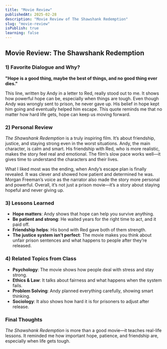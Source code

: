```yaml
---
title: "Movie Review"
publishedAt: 2025-02-28
description: "Movie Review of The Shawshank Redemption"
slug: "movie-review"
isPublish: true
learning: false
---
```


## Movie Review: The Shawshank Redemption

### 1) Favorite Dialogue and Why?

<span className = "custom-highlight">**"Hope is a good thing, maybe the best of things, and no good thing ever dies."**</span>

This line, written by Andy in a letter to Red, really stood out to me. It shows how powerful hope can be, especially when things are tough. Even though Andy was wrongly sent to prison, he never gave up. His belief in hope kept him going and eventually helped him escape. This quote reminds me that no matter how hard life gets, hope can keep us moving forward.


### 2) Personal Review

*The Shawshank Redemption* is a truly inspiring film. It’s about friendship, justice, and staying strong even in the worst situations. Andy, the main character, is calm and smart. His friendship with Red, who is more realistic, makes the story feel real and emotional. The film’s slow pace works well—it gives time to understand the characters and their lives.

What I liked most was the ending, when Andy’s escape plan is finally revealed. It was clever and showed how patient and determined he was. Morgan Freeman’s voice as the narrator also made the story more personal and powerful. Overall, it’s not just a prison movie—it’s a story about staying hopeful and never giving up.


### 3) Lessons Learned

- <span className = "custom-highlight2">**Hope matters**</span>: Andy shows that hope can help you survive anything.
- **Be patient and strong**: He waited years for the right time to act, and it paid off.
- **Friendship helps**: His bond with Red gave both of them strength.
- <span className = "custom-highlight2">**The justice system isn’t perfect**</span>: The movie makes you think about unfair prison sentences and what happens to people after they’re released.

### 4) Related Topics from Class

- **Psychology**: The movie shows how people deal with stress and stay strong.
- **Ethics & Law**: It talks about fairness and what happens when the system fails.
- **Problem Solving**: Andy planned everything carefully, showing smart thinking.
- **Sociology**: It also shows how hard it is for prisoners to adjust after release.


### Final Thoughts

*The Shawshank Redemption* is more than a good movie—it teaches real-life lessons. <span className = "custom-highlight">It reminded me how important hope, patience, and friendship are, especially when life gets tough.</span>
